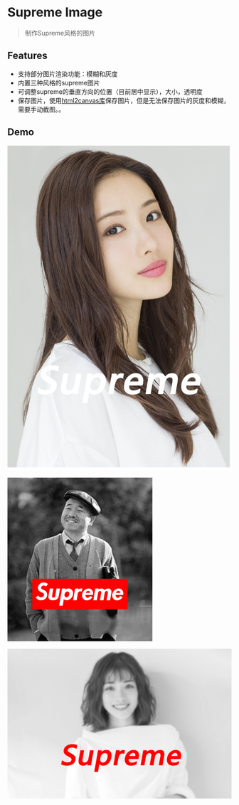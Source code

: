 # Supreme Image

> 制作Supreme风格的图片

## Features
- 支持部分图片渲染功能：模糊和灰度
- 内置三种风格的supreme图片
- 可调整supreme的垂直方向的位置（目前居中显示），大小，透明度
- 保存图片，使用[html2canvas库](https://github.com/niklasvh/html2canvas)保存图片，但是无法保存图片的灰度和模糊，需要手动截图。。

## Demo
![Demo1](https://raw.githubusercontent.com/justforuse/supreme-image/master/demo1.png)

![Demo2](https://raw.githubusercontent.com/justforuse/supreme-image/master/demo2.png)

![Demo3](https://raw.githubusercontent.com/justforuse/supreme-image/master/demo3.png)
